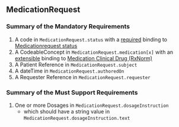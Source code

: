 ## MedicationRequest

### Summary of the Mandatory Requirements
1.  A  code  in `MedicationRequest.status`
with a [required](http://hl7.org/fhir/R4/terminologies.html#required)
 binding to [Medicationrequest  status](http://hl7.org/fhir/ValueSet/medicationrequest-status)
1.  A  CodeableConcept  in `MedicationRequest.medication[x]`
with an [extensible](http://hl7.org/fhir/R4/terminologies.html#extensible)
 binding to [Medication Clinical Drug (RxNorm)](http://hl7.org/fhir/us/core/ValueSet/us-core-medication-codes)
1.  A Patient Reference  in `MedicationRequest.subject`
1.  A  dateTime  in `MedicationRequest.authoredOn`
1.  A Requester Reference  in `MedicationRequest.requester`

### Summary of the Must Support Requirements
1. One or more  Dosages  in `MedicationRequest.dosageInstruction`
   - which should have a  string value  in `MedicationRequest.dosageInstruction.text`